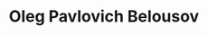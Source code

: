 ---
lang: en
path: /directors/ru/Belousov
imagepath: Authors/Belousov/Belousov.jpg
type: director
title: Oleg Pavlovich Belousov
city: Slutsk, Minsk region
titleText: Belarusian Soviet director, screenwriter, operator. Honored art worker of the Belarusian SSR (1974).
directorsLifeYears: 13.11.1945 - 26.03.2009
directorsInfo: >-
  Oleg Pavlovich Belousov - Belarusian animator (animator), screenwriter, director. Born November 16, 1945 in the city of Slutsk, Minsk Region. Graduated from Belarusian State University (1996). He worked as a literary employee of the newspaper "Literature and mastastva" (1968-1973). Founder and artistic director of the Belarusfilm film studio cartoon studio (1975-1989), animation studios, including the AVS studio (1989-1995), vice president of the Kadr-2 film studio (since 1995) ) Member of the Belarusian Union of Journalists, the Belarusian Union of Cinematographers and the Belarusian Union of Artists. “Life was motley,” Oleg Belousov wrote about himself. “It happened to me in my life to fish in the northern seas, and to cut down forests in Siberia, to serve in newspaper offices and engage in artistic criticism in thick magazines, to conduct author programs on television and write books.”.
timeline:
  - date: '1966'
    description: Graduated from Belarusian State University.
  - date: '1968 - 1973'
    description: >-
     Worked as a literary employee of the newspaper «Literature and art».
  - date: '1975—1989'
    description: Founder and artistic director of the Belarusfilm cartoon studio
  - date: '1989-1995'
    description: Founder and artistic director of animation studios, including the studio «ABC»
  - date: '1995'
    description: Video studio vice president «Frame-2».
  - date: '1996'
    description: >-
     Member of the Belarusian Union of Journalists, the Belarusian Union of Cinematographers, the Belarusian Union of Artists and the Belarusian Popular Front «Revival».
  - date: '2005 - 2006'
    description: Author of «My city» (2005) and  collection of poems «Kazantip notebook» (2006)
listOfWorks:
  - film: Very old man with huge wings
    id: '1'
    year: '1990'
  - film: Cube
    id: '2'
    year: '1988'
  - film: Rook of despair
    id: '3'
    year: '1987'
  - film: A Song about aurochs
    id: '4'
    year: '1982'
  - film: Tale of a funny clown
    id: '5'
    year: '1980'
  - film: Nesterka
    id: '6'
    year: '1980'
gallery: Belousov
youtube: _bw31-y7Dg
filmography: Фильмография
geolocation:
  - description: Graduated from Belarusian State University.
    id: '1'
    latitude: 53.893943
    longitude: 27.546050
  - description: >-
     Founder and artistic director of the Belarusfilm cartoon studio
    id: '2'
    latitude: 53.926980
    longitude: 27.630014
---